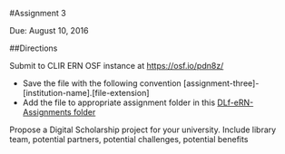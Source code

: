 #Assignment 3

Due: August 10, 2016

##Directions

Submit to CLIR ERN OSF instance at <https://osf.io/pdn8z/>
  * Save the file with the following convention [assignment-three]-[institution-name].[file-extension]
  * Add the file to appropriate assignment folder in this [DLf-eRN-Assignments folder](https://drive.google.com/folderview?id=0B00qDiMLT3XddXBOWWRZM1RISkk&usp=sharing)

Propose a Digital Scholarship project for your university. Include library team, potential partners, potential challenges, potential benefits
